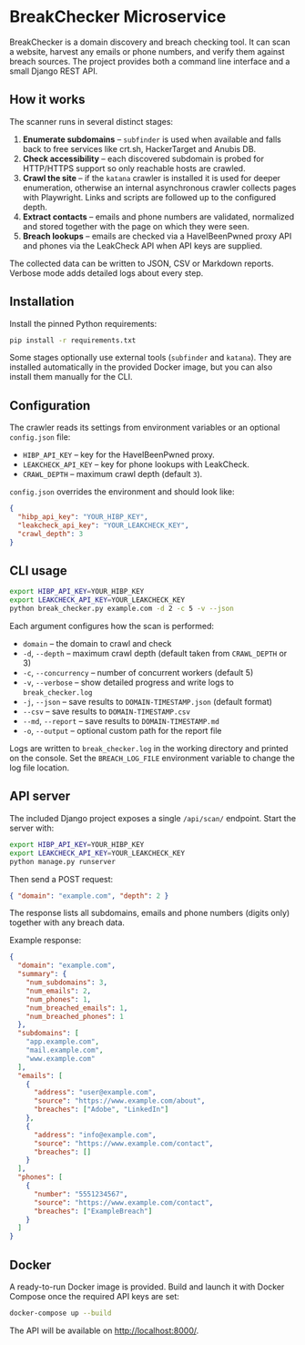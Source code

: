 # BreakChecker Microservice

BreakChecker is a domain discovery and breach checking tool. It can scan a
website, harvest any emails or phone numbers, and verify them against breach
sources. The project provides both a command line interface and a small Django
REST API.

## How it works

The scanner runs in several distinct stages:

1. **Enumerate subdomains** – `subfinder` is used when available and falls back
   to free services like crt.sh, HackerTarget and Anubis DB.
2. **Check accessibility** – each discovered subdomain is probed for HTTP/HTTPS
   support so only reachable hosts are crawled.
3. **Crawl the site** – if the `katana` crawler is installed it is used for
   deeper enumeration, otherwise an internal asynchronous crawler collects pages
   with Playwright. Links and scripts are followed up to the configured depth.
4. **Extract contacts** – emails and phone numbers are validated, normalized and
   stored together with the page on which they were seen.
5. **Breach lookups** – emails are checked via a HaveIBeenPwned proxy API and
   phones via the LeakCheck API when API keys are supplied.

The collected data can be written to JSON, CSV or Markdown reports. Verbose mode
adds detailed logs about every step.

## Installation

Install the pinned Python requirements:

```bash
pip install -r requirements.txt
```

Some stages optionally use external tools (``subfinder`` and ``katana``). They
are installed automatically in the provided Docker image, but you can also
install them manually for the CLI.

## Configuration

The crawler reads its settings from environment variables or an optional
`config.json` file:

- `HIBP_API_KEY` – key for the HaveIBeenPwned proxy.
- `LEAKCHECK_API_KEY` – key for phone lookups with LeakCheck.
- `CRAWL_DEPTH` – maximum crawl depth (default `3`).

`config.json` overrides the environment and should look like:

```json
{
  "hibp_api_key": "YOUR_HIBP_KEY",
  "leakcheck_api_key": "YOUR_LEAKCHECK_KEY",
  "crawl_depth": 3
}
```

## CLI usage

```bash
export HIBP_API_KEY=YOUR_HIBP_KEY
export LEAKCHECK_API_KEY=YOUR_LEAKCHECK_KEY
python break_checker.py example.com -d 2 -c 5 -v --json
```

Each argument configures how the scan is performed:

- `domain` – the domain to crawl and check
- `-d`, `--depth` – maximum crawl depth (default taken from `CRAWL_DEPTH` or 3)
- `-c`, `--concurrency` – number of concurrent workers (default 5)
- `-v`, `--verbose` – show detailed progress and write logs to `break_checker.log`
- `-j`, `--json` – save results to `DOMAIN-TIMESTAMP.json` (default format)
- `--csv` – save results to `DOMAIN-TIMESTAMP.csv`
- `--md`, `--report` – save results to `DOMAIN-TIMESTAMP.md`
- `-o`, `--output` – optional custom path for the report file

Logs are written to `break_checker.log` in the working directory and printed on
the console. Set the `BREACH_LOG_FILE` environment variable to change the log
file location.

## API server

The included Django project exposes a single `/api/scan/` endpoint. Start the
server with:

```bash
export HIBP_API_KEY=YOUR_HIBP_KEY
export LEAKCHECK_API_KEY=YOUR_LEAKCHECK_KEY
python manage.py runserver
```

Then send a POST request:

```json
{ "domain": "example.com", "depth": 2 }
```

The response lists all subdomains, emails and phone numbers (digits only)
together with any breach data.

Example response:

```json
{
  "domain": "example.com",
  "summary": {
    "num_subdomains": 3,
    "num_emails": 2,
    "num_phones": 1,
    "num_breached_emails": 1,
    "num_breached_phones": 1
  },
  "subdomains": [
    "app.example.com",
    "mail.example.com",
    "www.example.com"
  ],
  "emails": [
    {
      "address": "user@example.com",
      "source": "https://www.example.com/about",
      "breaches": ["Adobe", "LinkedIn"]
    },
    {
      "address": "info@example.com",
      "source": "https://www.example.com/contact",
      "breaches": []
    }
  ],
  "phones": [
    {
      "number": "5551234567",
      "source": "https://www.example.com/contact",
      "breaches": ["ExampleBreach"]
    }
  ]
}
```

## Docker

A ready-to-run Docker image is provided. Build and launch it with Docker Compose
once the required API keys are set:

```bash
docker-compose up --build
```

The API will be available on <http://localhost:8000/>.
